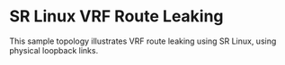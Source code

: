 # SR Linux VRF Route Leaking

This sample topology illustrates VRF route leaking using SR Linux, using physical loopback links.